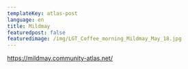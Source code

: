 ```yaml
---
templateKey: atlas-post
language: en
title: Mildmay
featuredpost: false
featuredimage: /img/LGT_Coffee_morning_Mildmay_May_18.jpg
---
```

<!-- end -->

https://mildmay.community-atlas.net/
